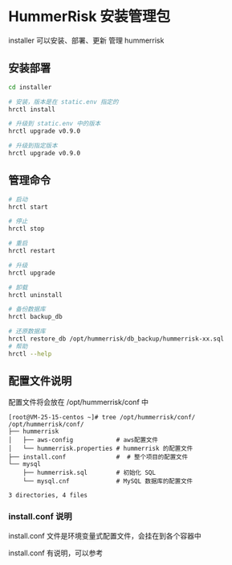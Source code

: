 # HummerRisk 安装管理包

installer 可以安装、部署、更新 管理 hummerrisk

## 安装部署

```bash
cd installer

# 安装，版本是在 static.env 指定的
hrctl install

# 升级到 static.env 中的版本
hrctl upgrade v0.9.0

# 升级到指定版本
hrctl upgrade v0.9.0
```


## 管理命令

```bash
# 启动
hrctl start

# 停止
hrctl stop

# 重启
hrctl restart

# 升级
hrctl upgrade

# 卸载
hrctl uninstall

# 备份数据库
hrctl backup_db

# 还原数据库
hrctl restore_db /opt/hummerrisk/db_backup/hummerrisk-xx.sql
# 帮助
hrctl --help
```

## 配置文件说明

配置文件将会放在 /opt/hummerrisk/conf 中

```
[root@VM-25-15-centos ~]# tree /opt/hummerrisk/conf/
/opt/hummerrisk/conf/
├── hummerrisk
│   ├── aws-config            # aws配置文件
│   └── hummerrisk.properties # hummerrisk 的配置文件
├── install.conf              #  # 整个项目的配置文件
└── mysql
    ├── hummerrisk.sql        # 初始化 SQL
    └── mysql.cnf             # MySQL 数据库的配置文件

3 directories, 4 files
```

### install.conf 说明

install.conf 文件是环境变量式配置文件，会挂在到各个容器中

install.conf 有说明，可以参考
